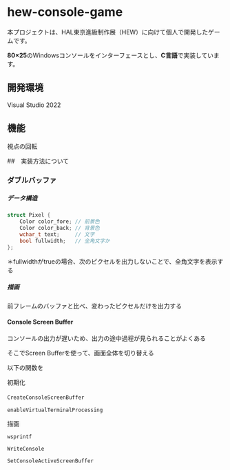 # hew-console-game

本プロジェクトは、HAL東京進級制作展（HEW）に向けて個人で開発したゲームです。

**80×25**のWindowsコンソールをインターフェースとし、**C言語**で実装しています。



## 開発環境

Visual Studio 2022



## 機能

視点の回転



##　実装方法について

### ダブルバッファ

##### データ構造

```c++
struct Pixel {
    Color color_fore; // 前景色
    Color color_back; // 背景色
    wchar_t text;     // 文字
    bool fullwidth;   // 全角文字か
};
```

＊fullwidthがtrueの場合、次のピクセルを出力しないことで、全角文字を表示する

##### 描画

前フレームのバッファと比べ、変わったピクセルだけを出力する



#### Console Screen Buffer

コンソールの出力が遅いため、出力の途中過程が見られることがよくある

そこでScreen Bufferを使って、画面全体を切り替える

以下の関数を

初期化

`CreateConsoleScreenBuffer`　

`enableVirtualTerminalProcessing`



描画

`wsprintf`

`WriteConsole`

`SetConsoleActiveScreenBuffer`



